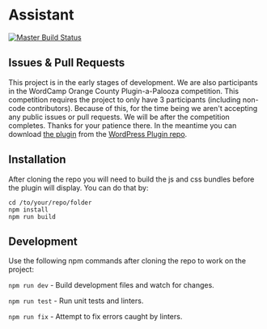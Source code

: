 # Assistant

[![Master Build Status](https://travis-ci.org/beaverbuilder/assistant.svg?branch=master)](https://travis-ci.org/beaverbuilder/assistant)

## Issues & Pull Requests
This project is in the early stages of development. We are also participants in the WordCamp Orange County Plugin-a-Palooza competition. This competition requires the project to only have 3 participants (including non-code contributors). Because of this, for the time being we aren't accepting any public issues or pull requests. We will be after the competition completes. Thanks for your patience there. In the meantime you can download [the plugin](https://wordpress.org/plugins/assistant/) from the [WordPress Plugin repo](https://wordpress.org/plugins/assistant/).

## Installation
After cloning the repo you will need to build the js and css bundles before the plugin will display. You can do that by:

```
cd /to/your/repo/folder
npm install
npm run build
```

## Development
Use the following npm commands after cloning the repo to work on the project:

`npm run dev` - Build development files and watch for changes.

`npm run test` - Run unit tests and linters.

`npm run fix` - Attempt to fix errors caught by linters.
